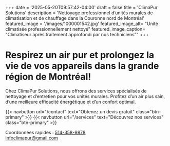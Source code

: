 +++
date = '2025-05-20T09:57:42-04:00'
draft = false
title = 'ClimaPur Solutions'
description = 'Nettoyage professionnel d’unités murales de climatisation et de chauffage dans la Couronne nord de Montréal'
featured_image = '/images/1000001542.jpg'
featured_image_alt= "Unité climatisée professionnellement nettoyé"
featured_image_caption= "Climatiseur après traitement approfondi par nos techniciens""
+++

# Respirez un air pur et prolongez la vie de vos appareils dans la grande région de Montréal!


Chez ClimaPur Solutions, nous offrons des services spécialisés de nettoyage et d’entretien pour vos unités murales. Profitez d’un air plus sain, d’une meilleure efficacité énergétique et d’un confort optimal.

{{< navbutton url="/contact" text="Obtenez un devis gratuit" class="btn-primary" >}}
{{< navbutton url="/services" text="Découvrez nos services" class="btn-primary" >}}

Coordonnées rapides : <a href="tel:+15143589878">514-358-9878</a> <br> infoclimapur@gmail.com


